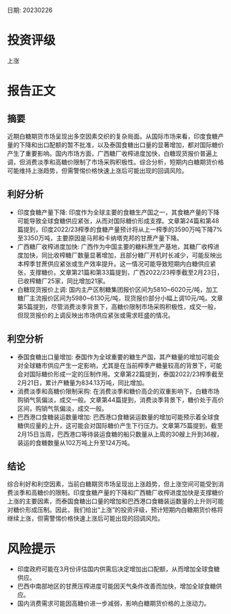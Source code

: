 
日期: 20230226

# 投资评级

上涨

# 报告正文

## 摘要

近期白糖期货市场呈现出多空因素交织的复杂局面。从国际市场来看，印度食糖产量的下降和出口配额的暂不批准，以及泰国食糖出口量的显著增加，都对国际糖价产生了重要影响。国内市场方面，广西糖厂收榨进度加快，白糖现货报价普遍上调，但消费淡季和高糖价限制了市场采购积极性。综合分析，短期内白糖期货价格可能维持上涨趋势，但需警惕价格快速上涨后可能出现的回调风险。

## 利好分析

* 印度食糖产量下降: 印度作为全球主要的食糖生产国之一，其食糖产量的下降可能导致全球食糖供应紧张，从而对国际糖价形成支撑。文章第24篇和第48篇提到，印度2022/23榨季的食糖产量预计将从上一榨季的3590万吨下降7%至3350万吨，主要原因是马邦和卡纳塔克邦的甘蔗产量下降。
* 广西糖厂收榨进度加快: 广西作为中国主要的糖料蔗生产基地，其糖厂收榨进度加快，同比收榨糖厂数量显著增加，且部分糖厂开机时长减少，可能反映出本榨季甘蔗供应紧张或生产效率提升。这一情况可能导致短期内白糖供应紧张，支撑糖价。文章第21篇和第33篇提到，广西2022/23榨季截至2月23日，已收榨糖厂25家，同比增加21家。
* 白糖现货报价上调: 国内主产区制糖集团报价区间为5810~6020元/吨，加工糖厂主流报价区间为5980~6130元/吨，现货报价部分小幅上调10元/吨。文章第5篇提到，尽管消费淡季背景下，高糖价限制市场采购积极性，成交一般，但现货报价的上调反映出市场供应紧张或需求旺盛的情况。

## 利空分析

* 泰国食糖出口量增加: 泰国作为全球重要的糖生产国，其产糖量的增加可能会对全球糖市供应产生一定影响，尤其是在当前榨季产糖量较高的背景下，可能会对国际糖价形成一定的压制作用。文章第22篇提到，泰国2022/23榨季截至2月21日，累计产糖量为834.13万吨，同比增加。
* 消费淡季和高糖价限制采购: 在消费淡季和糖价高企的双重影响下，白糖市场购销气氛偏淡，成交一般。文章第44篇提到，消费淡季背景下，糖价处于高价区间，购销气氛偏淡，成交一般。
* 巴西港口食糖装运数量增加: 巴西港口食糖装运数量的增加可能预示着全球食糖供应量的上升，这可能会对国际糖价产生下行压力。文章第75篇提到，截至2月15日当周，巴西港口等待装运食糖的船只数量从上周的30艘上升到36艘，装运的食糖数量从102万吨上升至124万吨。

## 结论

综合利好和利空因素，当前白糖期货市场呈现出上涨趋势，但上涨空间可能受到消费淡季和高糖价的限制。印度食糖产量的下降和广西糖厂收榨进度加快是支撑糖价上涨的主要因素，而泰国食糖出口量的增加和巴西港口食糖装运数量的上升则可能对糖价形成压制。因此，我们给出“上涨”的投资评级，预计短期内白糖期货价格将继续上涨，但需警惕价格快速上涨后可能出现的回调风险。

# 风险提示

* 印度政府可能在3月份评估国内供需后决定增加出口配额，从而增加全球食糖供应。
* 巴西中南部地区的甘蔗压榨进度可能因天气条件改善而加快，增加全球食糖供应。
* 国内消费需求可能因高糖价进一步减弱，影响白糖期货价格的上涨动力。
